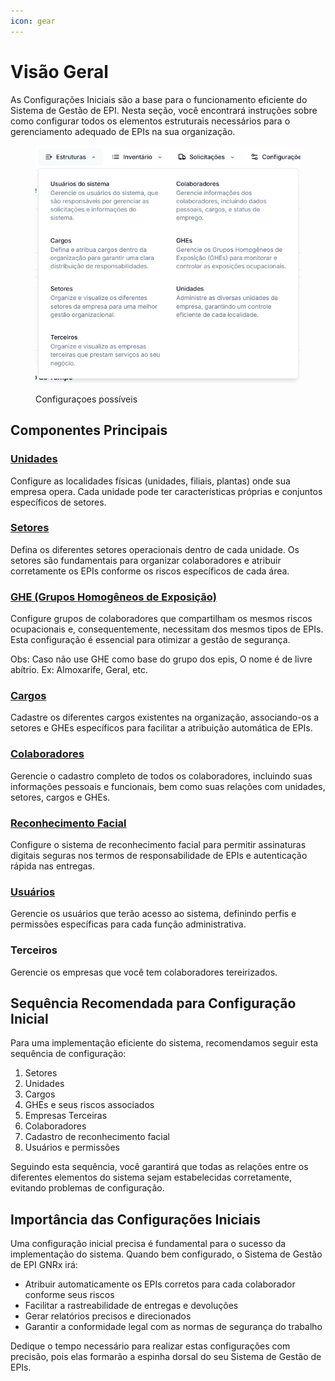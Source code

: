 ```yaml
---
icon: gear
---
```


# Visão Geral

As Configurações Iniciais são a base para o funcionamento eficiente do Sistema de Gestão de EPI. Nesta seção, você encontrará instruções sobre como configurar todos os elementos estruturais necessários para o gerenciamento adequado de EPIs na sua organização.



<figure><img src="../.gitbook/assets/image (3) (1) (1).png" alt="" width="458"><figcaption><p>Configuraçoes possíveis</p></figcaption></figure>

## Componentes Principais

### [Unidades](unidades/)

Configure as localidades físicas (unidades, filiais, plantas) onde sua empresa opera. Cada unidade pode ter características próprias e conjuntos específicos de setores.

### [Setores](setores/)

Defina os diferentes setores operacionais dentro de cada unidade. Os setores são fundamentais para organizar colaboradores e atribuir corretamente os EPIs conforme os riscos específicos de cada área.

### [GHE (Grupos Homogêneos de Exposição)](ghe/)

Configure grupos de colaboradores que compartilham os mesmos riscos ocupacionais e, consequentemente, necessitam dos mesmos tipos de EPIs. Esta configuração é essencial para otimizar a gestão de segurança.

Obs: Caso não use GHE como base do grupo dos epis, O nome é de livre abítrio. Ex: Almoxarife, Geral, etc.

### [Cargos](cargos/)

Cadastre os diferentes cargos existentes na organização, associando-os a setores e GHEs específicos para facilitar a atribuição automática de EPIs.

### [Colaboradores](colaboradores/)

Gerencie o cadastro completo de todos os colaboradores, incluindo suas informações pessoais e funcionais, bem como suas relações com unidades, setores, cargos e GHEs.

### [Reconhecimento Facial](reconhecimento-facial/)

Configure o sistema de reconhecimento facial para permitir assinaturas digitais seguras nos termos de responsabilidade de EPIs e autenticação rápida nas entregas.

### [Usuários](usuarios/)

Gerencie os usuários que terão acesso ao sistema, definindo perfis e permissões específicas para cada função administrativa.

### Terceiros

Gerencie os empresas que você tem colaboradores tereirizados.

## Sequência Recomendada para Configuração Inicial

Para uma implementação eficiente do sistema, recomendamos seguir esta sequência de configuração:

1. Setores
2. Unidades
3. Cargos
4. GHEs e seus riscos associados
5. Empresas Terceiras
6. Colaboradores
7. Cadastro de reconhecimento facial
8. Usuários e permissões

Seguindo esta sequência, você garantirá que todas as relações entre os diferentes elementos do sistema sejam estabelecidas corretamente, evitando problemas de configuração.

## Importância das Configurações Iniciais

Uma configuração inicial precisa é fundamental para o sucesso da implementação do sistema. Quando bem configurado, o Sistema de Gestão de EPI GNRx irá:

* Atribuir automaticamente os EPIs corretos para cada colaborador conforme seus riscos
* Facilitar a rastreabilidade de entregas e devoluções
* Gerar relatórios precisos e direcionados
* Garantir a conformidade legal com as normas de segurança do trabalho

Dedique o tempo necessário para realizar estas configurações com precisão, pois elas formarão a espinha dorsal do seu Sistema de Gestão de EPIs.
